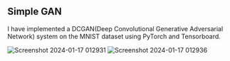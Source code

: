 
## Simple GAN
I have implemented a DCGAN(Deep Convolutional Generative Adversarial Network) system  on the MNIST dataset using PyTorch and Tensorboard.

![Screenshot 2024-01-17 012931](https://github.com/jubaljacob/GAN/assets/71512643/b7ece285-6cb6-48cc-b53a-7389e638c8d5)
![Screenshot 2024-01-17 012936](https://github.com/jubaljacob/GAN/assets/71512643/9374e9db-66d0-4b8f-b580-ac3e432dc43d)
